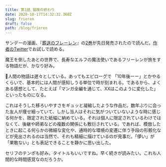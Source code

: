 ```yaml
---
title: 第1話 冒険の終わり
date: 2020-10-17T14:32:32.368Z
slug: frieren
draft: false
path: /blog/frieren
---
```

サンデーの漫画、『[葬送のフレーレン](https://amzn.to/3m0s6cH)』の[2巻](https://amzn.to/31igZnM)が先日発売されたので読んだ。[作者のTwitter](https://twitter.com/abetsukasa/status/1295556824821665793?s=20)でお試しで読める。

魔王を倒したあとの世界で、長寿なエルフの魔法使いであるフリーレンが旅をする物語だが、かなり好み。

人間の物語は遅々としている。あってもエピローグで 「10年後ーー」とかやるくらいで、基本的には人間が感知しうる単位で時が刻まれる。であるから、よくある感想として、たとえば「マンガ全編を通じて、XXはこのように変化した」といったものになる。

これはそうした移ろいやすさをギュッと凝縮したような作品だ。数年ぶりに会った友人が痩せ細っていて、しかし当人はそれに気がついていないような時に感じる何かを、限定された紙幅に納めている。それは個人に限定されているわけではなくて、後継や師弟などの複数の関係にも敷衍されている。であれば、模倣したときに起こる何らかの微細な変化や、通時的な環境の変遷に伴う手段の形骸化などが見出されるのは当然で、それも精細に描けているのが見事だ。「儚い」が「果敢ない」とも表記できることを静かに思い出した。

セリフのテンポも好み。タイトルもいいですね。早く続きが読みたい。これも人間的な時間感覚なのだろうか。